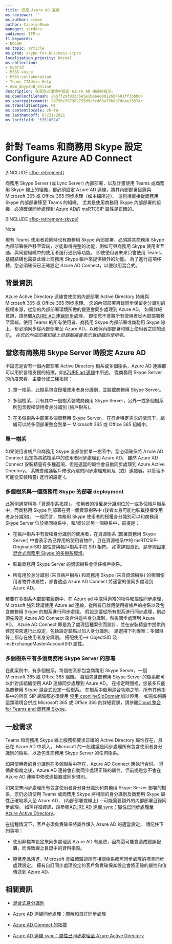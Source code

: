 ```yaml
---
title: 設定 Azure AD 連線
ms.reviewer: ''
ms.author: crowe
author: CarolynRowe
manager: serdars
audience: ITPro
f1.keywords:
- NOCSH
ms.topic: article
ms.prod: skype-for-business-itpro
localization_priority: Normal
ms.collection:
- Hybrid
- M365-voice
- M365-collaboration
- Teams_ITAdmin_Help
- Adm_Skype4B_Online
description: 在混合式環境中設定 Azure AD 連線的指示。
ms.openlocfilehash: 265ff29f033d6e5e1be6ee00126b4601ff3bbb64
ms.sourcegitcommit: 9879bc587382755d9a5cd63a75b0e7dc4e15574c
ms.translationtype: MT
ms.contentlocale: zh-TW
ms.lasthandoff: 07/21/2021
ms.locfileid: "53510624"
---
```

# <a name="configure-azure-ad-connect-for-teams-and-skype-for-business"></a>針對 Teams 和商務用 Skype 設定 Configure Azure AD Connect

[!INCLUDE [sfbo-retirement](../../Hub/includes/sfbo-retirement.md)]

 
商務用 Skype Server (或 Lync Server) 內部部署，以及計畫使用 Teams 或商務用 Skype 線上的組織，都必須設定 Azure AD 連線，將其內部部署目錄與 Microsoft 365 或 Office 365 同步處理（如本檔所述）。  這包括直接從商務用 Skype 內部部署移至 Teams 的組織。 尤其是使用商務用 Skype 內部部署的組織，必須確保同步處理到 Azure AD的 msRTCSIP 屬性是正確的。

[!INCLUDE [sfbo-retirement-skype](../../Hub/includes/sfbo-retirement.md)]

> [!NOTE]
> 現有 Teams 使用者若同時也有商務用 Skype 內部部署，必須將其商務用 Skype 內部部署帳戶移至雲端，才能取得完整的功能，例如可與商務用 Skype 使用者互通、與同盟組織中的使用者進行通訊等功能。 即使使用者未來只會使用 Teams，基礎結構也需要此線上商務用 Skype 帳戶來提供額外的功能。  為了進行這項移轉，您必須確保已正確設定 Azure AD Connect，以便啟用混合式。
 

## <a name="background-information"></a>背景資訊

Azure Active Directory 連線會使您的內部部署 Active Directory 持續與 Microsoft 365 或 Office 365 同步處理。  您的內部部署目錄同步保留身分識別的授權來源，從您的內部部署環境所做的變更會同步處理到 Azure AD。 如需詳細資訊，請參閱[AZURE AD 連線同步](/azure/active-directory/hybrid/how-to-connect-sync-whatis)處理。 即使您不會將所有使用者從內部部署移至雲端，使用 Teams 的所有使用者、商務用 Skype 內部部署或商務用 Skype 線上，都必須同步從內部部署至 Azure AD，以確保內部部署和線上使用者之間的通訊。 *在您的內部部署和線上目錄都將會表示貴組織的使用者。*


## <a name="configuring-azure-ad-when-you-have-skype-for-business-server"></a>當您有商務用 Skype Server 時設定 Azure AD 

不論您是否有一個內部部署 Active Directory 樹系或多個樹系，Azure AD 連線都可以用於各種支援的拓撲，如[AZURE ad 連線](/azure/active-directory/hybrid/plan-connect-topologies)中所述。  從商務用 Skype Server 的角度來看，主要分成三種拓樸： 

1. 單一樹系，此樹系包含授權使用者身分識別，並裝載商務用 Skype Server。 

2. 多個樹系，只有其中一個樹系裝載商務用 Skype Server，另外一或多個樹系則包含授權使用者身分識別 (帳戶樹系)。 

3. 在多個樹系中部署多個商務用 Skype Server。 在符合特定需求的情況下，組織可以將多個部署整合到單一 Microsoft 365 或 Office 365 組織中。

### <a name="single-forest"></a>單一樹系 

如果使用者帳戶和商務用 Skype 全都位於單一樹系中，您必須確保將 Azure AD Connect 設定為將該樹系中的使用者同步處理到 Azure AD。  雖然 Azure AD Connect 安裝精靈有多種選項，但是適當的屬性會自動同步處理到 Azure Active Directory。 系統會建議客戶修改內建的同步處理規則及（或）連接器，以管理不可能從安裝精靈) 進行的設定 (。  

### <a name="multiple-forests-with-one-skype-for-business-deployment"></a>多個樹系與一個商務用 Skype 的部署 deployment 

此案例通常稱為「資源樹系拓撲」。 使用者的授權身分識別位於一或多個帳戶樹系中，而商務用 Skype 則部署在另一個資源樹系中 (後者本身可能也裝載授權使用者身分識別)。 一般而言，商務用 Skype 使用者的授權身分識別可以和商務用 Skype Server 位於相同樹系中，和/或位於另一個樹系中，前提是： 

- 在帳戶樹系中有授權身分識別的使用者，在資源樹系 (部署商務用 Skype Server) 中會表示為已停用的使用者物件，且在資源樹系中的 msRTCSIP-OriginatorSID 屬性會與帳戶樹系中的 SID 相符。 如需詳細資訊，請參閱[設定混合式商務用 Skype 的多樹系環境](configure-a-multi-forest-environment-for-hybrid.md)。

- 裝載商務用 Skype Server 的資源樹系會信任帳戶樹系。  

- 所有用於身分識別 (來自帳戶樹系) 和商務用 Skype (來自資源樹系) 的相關使用者物件和屬性，都會透過 Azure AD Connect 將適當的值同步處理到 Azure AD。  

 若要在[多樹系內部部署案例](configure-a-multi-forest-environment-for-hybrid.md)中，在 Azure ad 中取得適當的物件和屬性同步處理，Microsoft 強烈建議使用 Azure ad 連線，從所有已啟用使用者帳戶的樹系以及包含商務用 Skype 的樹系進行同步處理。  假設您要從所有樹系進行同步處理，則必須先設定 Azure AD Connect 來合併這些身分識別，然後同步處理到 Azure AD。 Azure AD Connect 即是為了處理這種案例而設計，並在安裝精靈中提供內建選項來進行此設定，包括設定錨點以加入身分識別。  請選擇下列專案：多個目錄上都存在使用者身分識別。 搭配使用--> ObjectSID 及 msExchangeMasterAccountSID 屬性。


### <a name="multiple-skype-for-business-server-deployments-in-multiple-forests"></a>多個樹系中有多個商務用 Skype Server 的部署 

在此案例中，有多個樹系，每個樹系都包含商務用 Skype Server，一個 Microsoft 365 或 Office 365 組織。  每個包含商務用 Skype Server 的樹系都可以針對該組織使用 AAD 連線同步處理到 Azure AD。 在指定時間裡，您最多只能為商務用 Skype 混合式設定一個樹系。 在樹系中啟用混合功能之前，所有其他樹系中的所有 SIP 網域都必須使用 [停用 csonlineSipDomain](/powershell/module/skype/disable-csonlinesipdomain)加以停用。 如需如何將這類環境合併成 Microsoft 365 或 Office 365 的詳細資訊，請參閱[Cloud 整合 for Teams and 商務用 Skype](cloud-consolidation.md)。

## <a name="general-requirements"></a>一般需求 

Teams 和商務用 Skype 線上服務都要求正確的 Active Directory 屬性存在，且已在 Azure AD 中填入。  Microsoft 的一般建議是同步處理所有包含使用者身分識別的樹系，以及包含商務用 Skype Server 的任何樹系。

 如果使用者的身分識別在多個樹系中存在，Azure AD Connect 應執行合併。 遵循此指南之後，Azure AD 連線會自動同步處理正確的屬性，但前提是您不會在 Azure AD 連線中修改連接器或同步規則。 
  
如果您未同步處理所有包含使用者身分身分識別和商務用 Skype Server 部署的樹系，您仍必須使用 Teams 或商務用 Skype 將相關的身分識別及商務用 Skype 屬性正確地填入至 Azure AD， (內部部署或線上) --可能需要額外的內部部署目錄同步處理。 如需詳細資訊，請參閱[AZURE AD 連線 sync：屬性已同步處理至 Azure Active Directory](/azure/active-directory/hybrid/reference-connect-sync-attributes-synchronized)。

在這種情況下，客戶必須負責確保將屬性填入 Azure AD 的適當設定。 請記住下列事項： 

- 使用非標準設定來同步處理到 Azure AD 有風險，因為這可能會造成錯誤配置，而導致線上目錄中的資料損毀。

- 隨著產品演進，Microsoft 會繼續驗證所有相關樹系都可同步處理的標準同步處理設定。 擁有自訂同步處理設定的客戶負責確保其設定會將正確的屬性和值傳送到 Azure AD。 

## <a name="related-information"></a>相關資訊

- [混合式身分識別](/azure/active-directory/hybrid/whatis-hybrid-identity)

- [Azure AD 連線同步處理：瞭解和自訂同步處理](/azure/active-directory/hybrid/how-to-connect-sync-whatis)

- [Azure AD Connect 的拓撲](/azure/active-directory/hybrid/plan-connect-topologies)

- [Azure AD 連線 sync：屬性已同步處理至 Azure Active Directory](/azure/active-directory/hybrid/reference-connect-sync-attributes-synchronized)